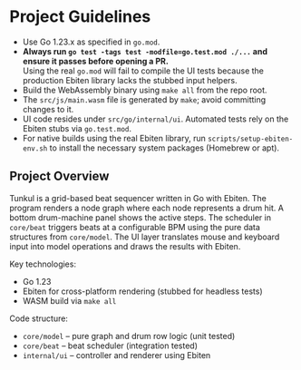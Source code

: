 # Project Guidelines

- Use Go 1.23.x as specified in `go.mod`.
- **Always run `go test -tags test -modfile=go.test.mod ./...` and ensure it passes before opening a PR.**  
  Using the real `go.mod` will fail to compile the UI tests because the
  production Ebiten library lacks the stubbed input helpers.
- Build the WebAssembly binary using `make all` from the repo root.
- The `src/js/main.wasm` file is generated by `make`; avoid committing changes to it.
- UI code resides under `src/go/internal/ui`. Automated tests rely on the Ebiten stubs via `go.test.mod`.
- For native builds using the real Ebiten library, run `scripts/setup-ebiten-env.sh` to install the necessary system packages (Homebrew or apt).

## Project Overview

Tunkul is a grid-based beat sequencer written in Go with Ebiten. The program renders a node graph where each node represents a drum hit. A bottom drum-machine panel shows the active steps. The scheduler in `core/beat` triggers beats at a configurable BPM using the pure data structures from `core/model`. The UI layer translates mouse and keyboard input into model operations and draws the results with Ebiten.

Key technologies:
- Go 1.23
- Ebiten for cross-platform rendering (stubbed for headless tests)
- WASM build via `make all`

Code structure:
- `core/model` – pure graph and drum row logic (unit tested)
- `core/beat` – beat scheduler (integration tested)
- `internal/ui` – controller and renderer using Ebiten

